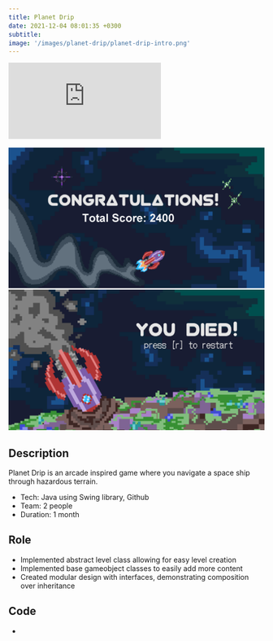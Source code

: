 ```yaml
---
title: Planet Drip
date: 2021-12-04 08:01:35 +0300
subtitle: 
image: '/images/planet-drip/planet-drip-intro.png'
---
```


<p><iframe src="https://www.youtube.com/embed/GM0YtjOSsJI" loading="lazy" frameborder="0" allowfullscreen></iframe></p>

<div class="gallery-box">
  <div class="gallery">
    <img src="/images/planet-drip/planet-drip-win.png" loading="lazy" alt="Project">
    <img src="/images/planet-drip/planet-drip-outro.png" loading="lazy" alt="Project">
  </div>
</div>

## Description

Planet Drip is an arcade inspired game where you navigate a space ship through hazardous terrain.

* Tech: Java using Swing library, Github
* Team: 2 people
* Duration: 1 month

## Role
* Implemented abstract level class allowing for easy level creation
* Implemented base gameobject classes to easily add more content
* Created modular design with interfaces, demonstrating composition over inheritance

## Code
<div class="social social--large">
  <ul class="social__list list-reset">
    <li class="social__item">
      <a class="social__link" href="https://github.com/YAGOTAGO/Planet-Drip" target="_blank" rel="noopener"
        aria-label="GitHub"><i class="ion ion-logo-github"></i></a>
    </li>
  </ul>
</div>